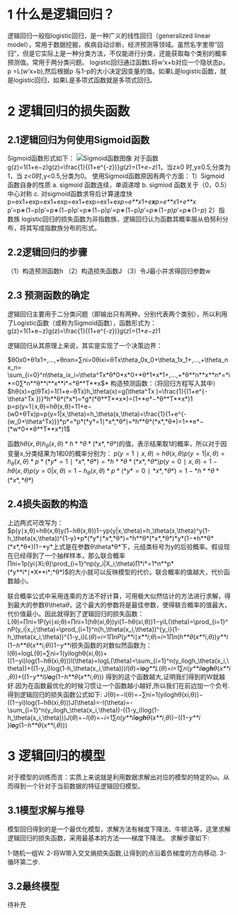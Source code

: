 
# 1 什么是逻辑回归？

逻辑回归一般指logistic回归，是一种广义的线性回归（generalized linear model），常用于数据挖掘，疾病自动诊断，经济预测等领域。虽然名字里带“回归”，但是它实际上是一种分类方法，不仅能进行分类，还能获取每个类别的概率预测值。常用于两分类问题。
logistic回归通过函数L将w‘x+b对应一个隐状态p，p =L(w‘x+b),然后根据p 与1-p的大小决定因变量的值。如果L是logistic函数，就是logistic回归，如果L是多项式函数就是多项式回归。

# 2 逻辑回归的损失函数

## 2.1逻辑回归为何使用Sigmoid函数

Sigmoid函数形式如下：
![Sigmoid函数图像](https://img-blog.csdnimg.cn/20200819202003383.png?x-oss-process=image/watermark,type_ZmFuZ3poZW5naGVpdGk,shadow_10,text_aHR0cHM6Ly9ibG9nLmNzZG4ubmV0L3FxXzI2ODU3OTA3,size_16,color_FFFFFF,t_70#pic_center)
对于函数g(z)=1(1+e−z)g(z)=\frac{1}{(1+e^{-z})}*g*(*z*)=(1+*e*−*z*)1​，当z≥0 时,y≥0.5,分类为1，当 z<0时,y<0.5,分类为0。
使用Sigmoid函数原因有两个方面：
1）Sigmoid 函数自身的性质
a. sigmoid 函数连续，单调递增
b. sigmiod 函数关于（0，0.5） 中心对称
c. 对sigmoid函数求导后计算速度快
p=ex1+exp=ex1+exp=ex1+exp=ex1+ex*p*=*e**x*1+*e**x**p*=*e**x*1+*e**x*
p′=p∗(1−p)p′=p∗(1−p)p′=p∗(1−p)p′=p∗(1−p)*p*′=*p*∗(1−*p*)*p*′=*p*∗(1−*p*)
2）指数族
logistic回归的损失函数为非指数族，逻辑回归认为函数其概率服从伯努利分布，将其写成指数族分布的形式。

## 2.2逻辑回归的步骤

（1）构造预测函数h
（2）构造损失函数J
（3）令J最小并求得回归参数w

## 2.3 预测函数的确定

逻辑回归主要用于二分类问题（即输出只有两种，分别代表两个类别），所以利用了Logistic函数（或称为Sigmoid函数），函数形式为：
g(z)=1(1+e−z)g(z)=\frac{1}{(1+e^{-z})}*g*(*z*)=(1+*e*−*z*)1​

逻辑回归从其原理上来说，其实是实现了一个决策边界：

$θ0x0+θ1x1+,...,+θnxn=∑ni=0θixi=θTx\theta_0x_0+\theta_1x_1+,...,+\theta_nx_n= \sum_{i=0}^n\theta_ix_i=\theta^Tx*θ*0*x*0+*θ*1*x*1+,...,+*θ**n**x**n*=*i*=0∑*n**θ**i**x**i*=*θ**T**x$*
构造预测函数：（将回归方程写入其中）
$hθ(x)=g(θTx)=1(1+e−θTx)h_\theta(x)=g(\theta^Tx )=\frac{1}{(1+e^{-\theta^Tx })}*h**θ*(*x*)=*g*(*θ**T**x*)=(1+*e*−*θ**T**x*)1
p=p(y=1∣x,θ)=hθ(x,θ)=11+e−(w0+θTx)p=p(y=1|x,\theta)=h_\theta(x,\theta)=\frac{1}{1+e^{-(w_0+\theta^Tx)}}*p*=*p*(*y*=1∣*x*,*θ*)=*h**θ*(*x*,*θ*)=1+*e*−(*w*0+*θ**T**x*)1$

函数$hθ(x,θ)h_\theta(x,\theta)*h**θ*(*x*,*θ*)$的值，表示结果取1的概率，所以对于因变量x,分类结果为1和0的概率分别为：
$p(y=1∣x,θ)=hθ(x,θ)p(y=1|x,\theta)=h_\theta(x,\theta)*p*(*y*=1∣*x*,*θ*)=*h**θ*(*x*,*θ*)p(y=0∣x,θ)=1−hθ(x,θ)p(y=0|x,\theta)=1-h_\theta(x,\theta)*p*(*y*=0∣*x*,*θ*)=1−*h**θ*(*x*,*θ*)$

## 2.4损失函数的构造

上边两式可改写为：
$p(y∣x,θ)=hθ(x,θ)y(1−hθ(x,θ))1−yp(y|x,\theta)=h_\theta(x,\theta)^y(1-h_\theta(x,\theta))^{1-y}*p*(*y*∣*x*,*θ*)=*h**θ*(*x*,*θ*)*y*(1−*h**θ*(*x*,*θ*))1−*y*上式是在参数θ\theta*θ*下，元组类标号为y的后验概率。假设现在已经得到了一个抽样样本，那么联合概率∏ni=1p(yi∣Xi;θ)\prod_{i=1}^np(y_i|X_i;\theta)∏*i*=1*n**p*(*y**i*∣*X**i*;*θ*)$的大小就可以反映模型的代价。联合概率的值越大，代价函数越小。

联合概率公式中采用连乘的方法不好计算，可用极大似然估计的方法进行求解，得到最大的参数θ\theta*θ*，这个最大的参数将是最佳参数，使得联合概率的值最大，代价值最小。因此就得到了逻辑回归的损失函数：
L(θ)=∏ni=1P(yi∣xi;θ)=∏ni=1(hθ(xi,θ))yi(1−hθ(xi,θ))1−yiL(\theta)=\prod_{i=1}^nP(y_i|x_i;\theta)=\prod_{i=1}^n(h_\theta(x_i,\theta))^{y_i}(1-h_\theta(x_i,\theta))^{1-y_i}*L*(*θ*)=*i*=1∏*n*​*P*(*y**i*​∣*x**i*​;*θ*)=*i*=1∏*n*​(*h**θ*​(*x**i*​,*θ*))*y**i*​(1−*h**θ*​(*x**i*​,*θ*))1−*y**i*​损失函数的对数似然函数为：
l(θ)=logL(θ)=∑ni=1(yiloghθ(xi,θ))+((1−yi)log(1−hθ(xi,θ)))l(\theta)=logL(\theta)=\sum_{i=1}^n(y_ilogh_\theta(x_i,\theta))+((1-y_i)log(1-h_\theta(x_i,\theta)))*l*(*θ*)=*l**o**g**L*(*θ*)=*i*=1∑*n*​(*y**i*​*l**o**g**h**θ*​(*x**i*​,*θ*))+((1−*y**i*​)*l**o**g*(1−*h**θ*​(*x**i*​,*θ*)))
得到的这个函数越大,证明我们得到的W就越好.因为在函数最优化的时候习惯让一个函数越小越好,所以我们在前边加一个负号.得到逻辑回归的损失函数公式如下:
J(θ)=−l(θ)=−∑ni=1(yiloghθ(xi,θ))−((1−yi)log(1−hθ(xi,θ)))J(\theta)=-l(\theta)=-\sum_{i=1}^n(y_ilogh_\theta(x_i,\theta))-((1-y_i)log(1-h_\theta(x_i,\theta)))*J*(*θ*)=−*l*(*θ*)=−*i*=1∑*n*​(*y**i*​*l**o**g**h**θ*​(*x**i*​,*θ*))−((1−*y**i*​)*l**o**g*(1−*h**θ*​(*x**i*​,*θ*)))

# 3 逻辑回归的模型

对于模型的训练而言：实质上来说就是利用数据求解出对应的模型的特定的ω。从而得到一个针对于当前数据的特征逻辑回归模型。

## 3.1模型求解与推导

模型回归得到的是一个最优化模型，求解方法有梯度下降法、牛顿法等，这里求解逻辑回归的损失函数，采用最基本的方法——梯度下降法。
求解步骤如下:

1-随机一组W.
2-将W带入交叉熵损失函数,让得到的点沿着负梯度的方向移动.
3-循环第二步.

## 3.2最终模型

待补充
